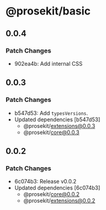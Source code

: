 # @prosekit/basic

## 0.0.4

### Patch Changes

- 902ea4b: Add internal CSS

## 0.0.3

### Patch Changes

- b547d53: Add `typesVersions`.
- Updated dependencies [b547d53]
  - @prosekit/extensions@0.0.3
  - @prosekit/core@0.0.3

## 0.0.2

### Patch Changes

- 6c074b3: Release v0.0.2
- Updated dependencies [6c074b3]
  - @prosekit/core@0.0.2
  - @prosekit/extensions@0.0.2
